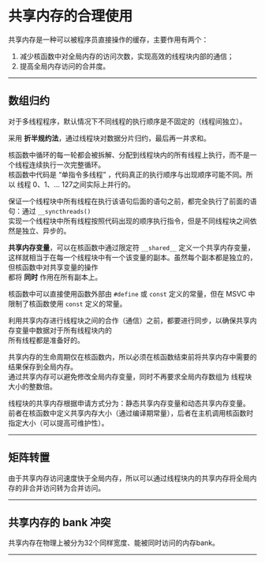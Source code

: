 # 共享内存的合理使用

共享内存是一种可以被程序员直接操作的缓存，主要作用有两个：  

1. 减少核函数中对全局内存的访问次数，实现高效的线程块内部的通信；
2. 提高全局内存访问的合并度。

------

## 数组归约

对于多线程程序，默认情况下不同线程的执行顺序是不固定的（线程间独立）。

采用 **折半规约法**，通过线程块对数据分片归约，最后再一并求和。

核函数中循环的每一轮都会被拆解、分配到线程块内的所有线程上执行，而不是一个线程连续执行一次完整循环。  
核函数中代码是 “单指令多线程” ，代码真正的执行顺序与出现顺序可能不同。所以 线程 0、1、... 127之间实际上并行的。

保证一个线程块中所有线程在执行该语句后面的语句之前，都完全执行了前面的语句：通过 `__syncthreads()`   
实现一个线程块中所有线程按照代码出现的顺序执行指令，但是不同线程块之间依然是独立、异步的。

**共享内存变量**，可以在核函数中通过限定符 `__shared__` 定义一个共享内存变量，  
这样就相当于在每一个线程块中有一个该变量的副本。虽然每个副本都是独立的，但核函数中对共享变量的操作  
都将 **同时** 作用在所有副本上。

核函数中可以直接使用函数外部由 `#define` 或 `const` 定义的常量，但在 MSVC 中限制了核函数使用 `const` 定义的常量。

利用共享内存进行线程块之间的合作（通信）之前，都要进行同步，以确保共享内存变量中数据对于所有线程块内的  
所有线程都是准备好的。 

共享内存的生命周期仅在核函数内，所以必须在核函数结束前将共享内存中需要的结果保存到全局内存。  
通过共享内存可以避免修改全局内存变量，同时不再要求全局内存数组为 线程块大小的整数倍。  

线程块的共享内存根据申请方式分为：静态共享内存变量和动态共享内存变量。  
前者在核函数中定义共享内存大小（通过编译期常量），后者在主机调用核函数时指定大小（可以提高可维护性）。

------

## 矩阵转置

由于共享内存访问速度快于全局内存，所以可以通过线程块内的共享内存将全局内存的非合并访问转为合并访问。

------

## 共享内存的 bank 冲突

共享内存在物理上被分为32个同样宽度、能被同时访问的内存bank。  



------
